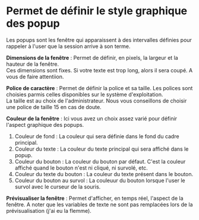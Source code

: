 # Permet de définir le style graphique des popup


Les popups sont les fenêtre qui apparaissent à des intervalles définies pour rappeler à l'user que la session arrive à son terme.


**Dimensions de la fenêtre** : Permet de définir, en pixels, la largeur et la hauteur de la fenêtre.<br>
Ces dimensions sont fixes. Si votre texte est trop long, alors il sera coupé. A vous de faire attentiion.


**Police de caractère** : Permet de définir la police et sa taille. Les polices sont choisies parmis celles disponibles sur le système d'exploitation.<br>
La taille est au choix de l'administrateur. Nous vous conseillons de choisir une police de taille 15 en cas de doute.


**Couleur de la fenêtre** : Ici vous avez un choix assez varié pour définir l'aspect graphique des popups.
1. Couleur de fond : La couleur qui sera définie dans le fond du cadre principal.
2. Couleur du texte : La couleur du texte principal qui sera affiché dans le popup.
3. Couleur du bouton : La couleur du bouton par défaut. C'est la couleur affiché quand le bouton n'est ni cliqué, ni survolé, etc.
4. Couleur du texte du bouton : La couleur du texte présent dans le bouton.
5. Couleur du bouton au survol : La couleuur du bouton lorsque l'user le survol avec le curseur de la souris.


**Prévisualiser la fenêtre** : Permet d'afficher, en temps réel, l'aspect de la fenêtre. A noter que les variables de texte ne sont pas remplacées lors de la prévisualisation (j'ai eu la flemme).